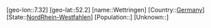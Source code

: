 ﻿---
location: [52.2,7.32]
type: City
tags:
- geo/City


SpocWebEntityId: 35582
isDeleted: false
confidential: public

---
[geo-lon::7.32]
[geo-lat::52.2]
[name::Wettringen]
[Country::[Germany](geo/Continent/Europe/Germany.md)]
[State::[NordRhein-Westfahlen](NordRhein-Westfahlen)]
[Population::]
[Unknown::]

